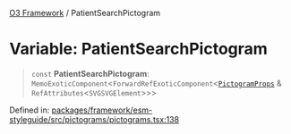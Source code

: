 [O3 Framework](../API.md) / PatientSearchPictogram

# Variable: PatientSearchPictogram

> `const` **PatientSearchPictogram**: `MemoExoticComponent`\<`ForwardRefExoticComponent`\<[`PictogramProps`](../type-aliases/PictogramProps.md) & `RefAttributes`\<`SVGSVGElement`\>\>\>

Defined in: [packages/framework/esm-styleguide/src/pictograms/pictograms.tsx:138](https://github.com/openmrs/openmrs-esm-core/blob/main/packages/framework/esm-styleguide/src/pictograms/pictograms.tsx#L138)
